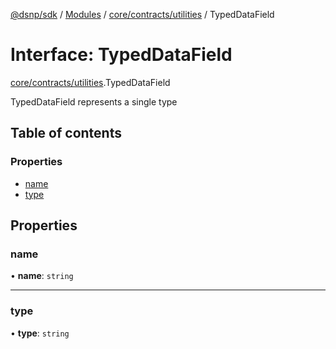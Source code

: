 [@dsnp/sdk](../README.md) / [Modules](../modules.md) / [core/contracts/utilities](../modules/core_contracts_utilities.md) / TypedDataField

# Interface: TypedDataField

[core/contracts/utilities](../modules/core_contracts_utilities.md).TypedDataField

TypedDataField represents a single type

## Table of contents

### Properties

- [name](core_contracts_utilities.typeddatafield.md#name)
- [type](core_contracts_utilities.typeddatafield.md#type)

## Properties

### name

• **name**: `string`

___

### type

• **type**: `string`
